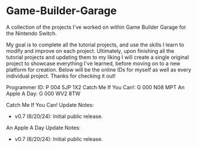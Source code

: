 # Game-Builder-Garage

A collection of the projects I've worked on within Game Builder Garage for the Nintendo Switch.

My goal is to complete all the tutorial projects, and use the skills I learn to modify and improve on each project. 
  Ultimately, upon finishing all the tutorial projects and updating them to my liking I will create a single original 
  project to showcase everything I've learned, before moving on to a new platform for creation. Below will be the
  online IDs for myself as well as every individual project. Thanks for checking it out!


Programmer ID:            P 004 5JP 1X2 
  Catch Me If You Can!:   G 000 N08 MPT 
  An Apple A Day:         G 000 WV2 8TW


Catch Me If You Can! Update Notes:

  - v0.7 (6/20/24): Initial public release.

An Apple A Day Update Notes:

  - v0.7 (6/20/24): Initial public release.
